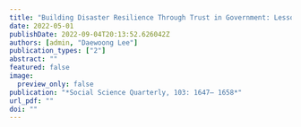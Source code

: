 ```yaml
---
title: "Building Disaster Resilience Through Trust in Government: Lessons from Citizens, Experts and Public Managers’ Perspective"
date: 2022-05-01
publishDate: 2022-09-04T20:13:52.626042Z
authors: [admin, "Daewoong Lee"]
publication_types: ["2"]
abstract: ""
featured: false
image:
  preview_only: false
publication: "*Social Science Quarterly, 103: 1647– 1658*"
url_pdf: ""
doi: ""
---
```

